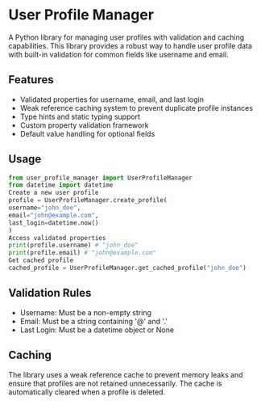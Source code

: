# User Profile Manager

A Python library for managing user profiles with validation and caching capabilities. This library provides a robust way to handle user profile data with built-in validation for common fields like username and email.

## Features

- Validated properties for username, email, and last login
- Weak reference caching system to prevent duplicate profile instances
- Type hints and static typing support
- Custom property validation framework
- Default value handling for optional fields

## Usage
```python
from user_profile_manager import UserProfileManager
from datetime import datetime
Create a new user profile
profile = UserProfileManager.create_profile(
username="john_doe",
email="john@example.com",
last_login=datetime.now()
)
Access validated properties
print(profile.username) # "john_doe"
print(profile.email) # "john@example.com"
Get cached profile
cached_profile = UserProfileManager.get_cached_profile("john_doe")
```
## Validation Rules

- Username: Must be a non-empty string
- Email: Must be a string containing '@' and '.'
- Last Login: Must be a datetime object or None

## Caching

The library uses a weak reference cache to prevent memory leaks and ensure that profiles are not retained unnecessarily. The cache is automatically cleared when a profile is deleted.
